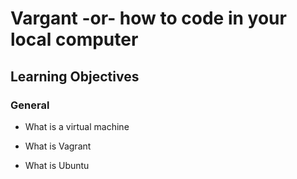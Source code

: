 # Vargant -or- how to code in your local computer

##  Learning Objectives

### General

* What is a virtual machine

* What is Vagrant

* What is Ubuntu
